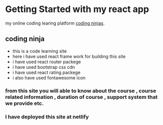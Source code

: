 # Getting Started with my react app

my online coding learing platform [coding ninjas](https://jolly-goldstine-b68a21.netlify.app/).

## coding ninja

 - this is a code learning site
 - here i have used react frame work for building this site
 - i have used react router packege
 - i  have used bootstrap css cdn 
 - i have used react rating packege
 - i also have used fontawesome icon 
 
 ### from this site you will able to know about the course , course related information , duration of course , support system that we provide etc.
 
 ### I have deployed this site at netlify